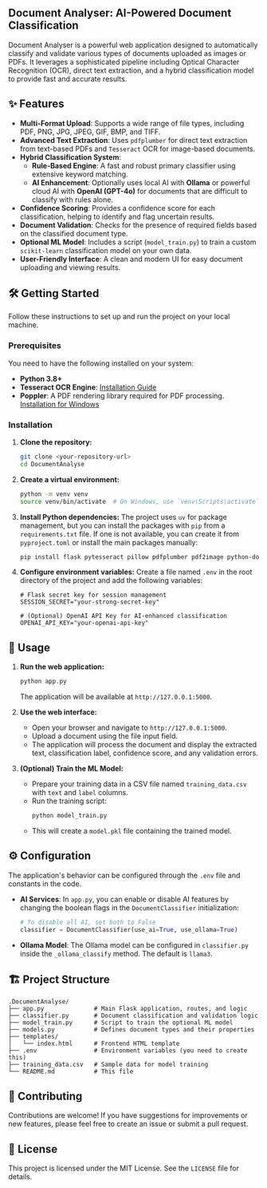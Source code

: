 ## Document Analyser: AI-Powered Document Classification

Document Analyser is a powerful web application designed to automatically classify and validate various types of documents uploaded as images or PDFs. It leverages a sophisticated pipeline including Optical Character Recognition (OCR), direct text extraction, and a hybrid classification model to provide fast and accurate results.

## ✨ Features

- **Multi-Format Upload**: Supports a wide range of file types, including PDF, PNG, JPG, JPEG, GIF, BMP, and TIFF.
- **Advanced Text Extraction**: Uses `pdfplumber` for direct text extraction from text-based PDFs and `Tesseract` OCR for image-based documents.
- **Hybrid Classification System**:
  - **Rule-Based Engine**: A fast and robust primary classifier using extensive keyword matching.
  - **AI Enhancement**: Optionally uses local AI with **Ollama** or powerful cloud AI with **OpenAI (GPT-4o)** for documents that are difficult to classify with rules alone.
- **Confidence Scoring**: Provides a confidence score for each classification, helping to identify and flag uncertain results.
- **Document Validation**: Checks for the presence of required fields based on the classified document type.
- **Optional ML Model**: Includes a script (`model_train.py`) to train a custom `scikit-learn` classification model on your own data.
- **User-Friendly Interface**: A clean and modern UI for easy document uploading and viewing results.

## 🛠️ Getting Started

Follow these instructions to set up and run the project on your local machine.

### Prerequisites

You need to have the following installed on your system:

- **Python 3.8+**
- **Tesseract OCR Engine**: [Installation Guide](https://tesseract-ocr.github.io/tessdoc/Installation.html)
- **Poppler**: A PDF rendering library required for PDF processing. [Installation for Windows](https://github.com/oschwartz10612/poppler-windows/releases/)

### Installation

1.  **Clone the repository:**
    ```bash
    git clone <your-repository-url>
    cd DocumentAnalyse
    ```

2.  **Create a virtual environment:**
    ```bash
    python -m venv venv
    source venv/bin/activate  # On Windows, use `venv\Scripts\activate`
    ```

3.  **Install Python dependencies:**
    The project uses `uv` for package management, but you can install the packages with `pip` from a `requirements.txt` file. If one is not available, you can create it from `pyproject.toml` or install the main packages manually:
    ```bash
    pip install flask pytesseract pillow pdfplumber pdf2image python-dotenv openai scikit-learn ollama
    ```

4.  **Configure environment variables:**
    Create a file named `.env` in the root directory of the project and add the following variables:

    ```env
    # Flask secret key for session management
    SESSION_SECRET="your-strong-secret-key"

    # (Optional) OpenAI API Key for AI-enhanced classification
    OPENAI_API_KEY="your-openai-api-key"
    ```

## 🚀 Usage

1.  **Run the web application:**
    ```bash
    python app.py
    ```
    The application will be available at `http://127.0.0.1:5000`.

2.  **Use the web interface:**
    - Open your browser and navigate to `http://127.0.0.1:5000`.
    - Upload a document using the file input field.
    - The application will process the document and display the extracted text, classification label, confidence score, and any validation errors.

3.  **(Optional) Train the ML Model:**
    - Prepare your training data in a CSV file named `training_data.csv` with `text` and `label` columns.
    - Run the training script:
      ```bash
      python model_train.py
      ```
    - This will create a `model.pkl` file containing the trained model.

## ⚙️ Configuration

The application's behavior can be configured through the `.env` file and constants in the code.

- **AI Services**: In `app.py`, you can enable or disable AI features by changing the boolean flags in the `DocumentClassifier` initialization:
  ```python
  # To disable all AI, set both to False
  classifier = DocumentClassifier(use_ai=True, use_ollama=True)
  ```
- **Ollama Model**: The Ollama model can be configured in `classifier.py` inside the `_ollama_classify` method. The default is `llama3`.

## 🏗️ Project Structure

```
.DocumentAnalyse/
├── app.py              # Main Flask application, routes, and logic
├── classifier.py       # Document classification and validation logic
├── model_train.py      # Script to train the optional ML model
├── models.py           # Defines document types and their properties
├── templates/
│   └── index.html      # Frontend HTML template
├── .env                # Environment variables (you need to create this)
├── training_data.csv   # Sample data for model training
└── README.md           # This file
```

## 🤝 Contributing

Contributions are welcome! If you have suggestions for improvements or new features, please feel free to create an issue or submit a pull request.

## 📄 License

This project is licensed under the MIT License. See the `LICENSE` file for details.

